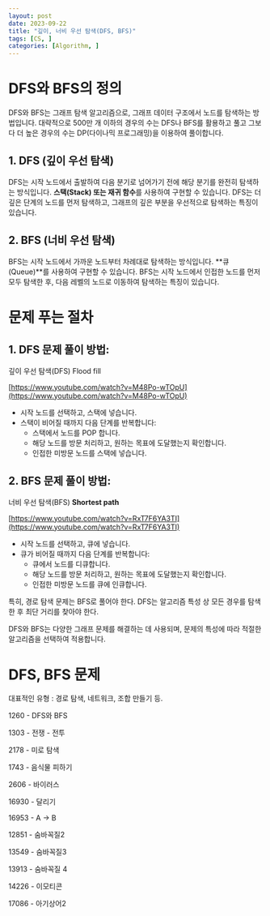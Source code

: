 ```yaml
---
layout: post
date: 2023-09-22
title: "깊이, 너비 우선 탐색(DFS, BFS)"
tags: [CS, ]
categories: [Algorithm, ]
---
```



# DFS와 BFS의 정의


DFS와 BFS는 그래프 탐색 알고리즘으로, 그래프 데이터 구조에서 노드를 탐색하는 방법입니다. 대략적으로 500만 개 이하의 경우의 수는 DFS나 BFS를 활용하고 풀고 그보다 더 높은 경우의 수는 DP(다이나믹 프로그래밍)을 이용하여 풀이합니다.


## 1. DFS (깊이 우선 탐색)


DFS는 시작 노드에서 출발하여 다음 분기로 넘어가기 전에 해당 분기를 완전히 탐색하는 방식입니다. **스택(Stack) 또는 재귀 함수**를 사용하여 구현할 수 있습니다. DFS는 더 깊은 단계의 노드를 먼저 탐색하고, 그래프의 깊은 부분을 우선적으로 탐색하는 특징이 있습니다.


## 2. BFS (너비 우선 탐색)


BFS는 시작 노드에서 가까운 노드부터 차례대로 탐색하는 방식입니다. **큐(Queue)**를 사용하여 구현할 수 있습니다. BFS는 시작 노드에서 인접한 노드를 먼저 모두 탐색한 후, 다음 레벨의 노드로 이동하여 탐색하는 특징이 있습니다.


# 문제 푸는 절차


## 1. DFS 문제 풀이 방법:


깊이 우선 탐색(DFS) Flood fill


[https://www.youtube.com/watch?v=M48Po-wTOpU](https://www.youtube.com/watch?v=M48Po-wTOpU)

- 시작 노드를 선택하고, 스택에 넣습니다.
- 스택이 비어질 때까지 다음 단계를 반복합니다:
	- 스택에서 노드를 POP 합니다.
	- 해당 노드를 방문 처리하고, 원하는 목표에 도달했는지 확인합니다.
	- 인접한 미방문 노드를 스택에 넣습니다.

## 2. BFS 문제 풀이 방법:


너비 우선 탐색(BFS) **Shortest path**


[https://www.youtube.com/watch?v=RxT7F6YA3TI](https://www.youtube.com/watch?v=RxT7F6YA3TI) 

- 시작 노드를 선택하고, 큐에 넣습니다.
- 큐가 비어질 때까지 다음 단계를 반복합니다:
	- 큐에서 노드를 디큐합니다.
	- 해당 노드를 방문 처리하고, 원하는 목표에 도달했는지 확인합니다.
	- 인접한 미방문 노드를 큐에 인큐합니다.

특히, 경로 탐색 문제는 BFS로 풀어야 한다. DFS는 알고리즘 특성 상 모든 경우를 탐색한 후 최단 거리를 찾아야 한다.


DFS와 BFS는 다양한 그래프 문제를 해결하는 데 사용되며, 문제의 특성에 따라 적절한 알고리즘을 선택하여 적용합니다.


# DFS, BFS 문제


대표적인 유형 : 경로 탐색, 네트워크, 조합 만들기 등.


1260 - DFS와 BFS


1303 - 전쟁 - 전투


2178 - 미로 탐색


1743 - 음식물 피하기


2606 - 바이러스


16930 - 달리기


16953 - A → B


12851 - 숨바꼭질2


13549 - 숨바꼭질3


13913 - 숨바꼭질 4


14226 - 이모티콘


17086 - 아기상어2

